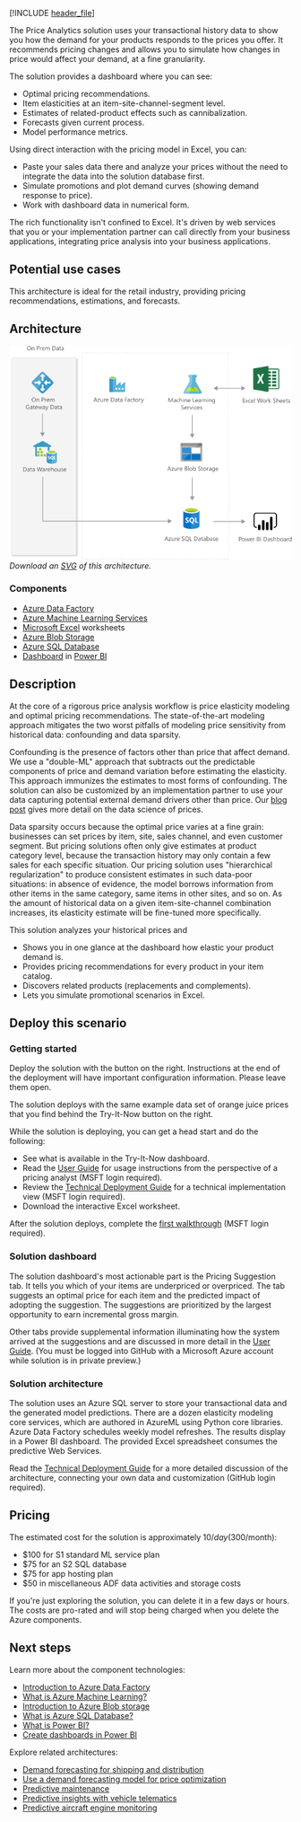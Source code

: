 
<!-- cSpell:ignore xlink -->



[!INCLUDE [header_file](../../../includes/sol-idea-header.md)]

The Price Analytics solution uses your transactional history data to show you how the demand for your products responds to the prices you offer. It recommends pricing changes and allows you to simulate how changes in price would affect your demand, at a fine granularity.

The solution provides a dashboard where you can see:

- Optimal pricing recommendations.
- Item elasticities at an item-site-channel-segment level.
- Estimates of related-product effects such as cannibalization.
- Forecasts given current process.
- Model performance metrics.

Using direct interaction with the pricing model in Excel, you can:

- Paste your sales data there and analyze your prices without the need to integrate the data into the solution database first.
- Simulate promotions and plot demand curves (showing demand response to price).
- Work with dashboard data in numerical form.

The rich functionality isn't confined to Excel. It's driven by web services that you or your implementation partner can call directly from your business applications, integrating price analysis into your business applications.

## Potential use cases

This architecture is ideal for the retail industry, providing pricing recommendations, estimations, and forecasts.

## Architecture

![Architecture Diagram](../media/interactive-price-analytics.png)
*Download an [SVG](../media/interactive-price-analytics.svg) of this architecture.*

### Components

- [Azure Data Factory](https://azure.microsoft.com/services/data-factory/)
- [Azure Machine Learning Services](https://azure.microsoft.com/services/machine-learning/)
- [Microsoft Excel](https://www.microsoft.com/microsoft-365/excel) worksheets
- [Azure Blob Storage](https://azure.microsoft.com/services/storage/blobs/)
- [Azure SQL Database](https://azure.microsoft.com/products/azure-sql/database/)
- [Dashboard](https://powerbi.microsoft.com/diad/) in [Power BI](https://powerbi.microsoft.com/)

## Description

At the core of a rigorous price analysis workflow is price elasticity modeling and optimal pricing recommendations. The state-of-the-art modeling approach mitigates the two worst pitfalls of modeling price sensitivity from historical data: confounding and data sparsity.

Confounding is the presence of factors other than price that affect demand. We use a "double-ML" approach that subtracts out the predictable components of price and demand variation before estimating the elasticity. This approach immunizes the estimates to most forms of confounding. The solution can also be customized by an implementation partner to use your data capturing potential external demand drivers other than price. Our [blog post](/archive/blogs/intel/building-a-pricing-engine-using-azureml-and-python) gives more detail on the data science of prices.

Data sparsity occurs because the optimal price varies at a fine grain: businesses can set prices by item, site, sales channel, and even customer segment. But pricing solutions often only give estimates at product category level, because the transaction history may only contain a few sales for each specific situation. Our pricing solution uses "hierarchical regularization" to produce consistent estimates in such data-poor situations: in absence of evidence, the model borrows information from other items in the same category, same items in other sites, and so on. As the amount of historical data on a given item-site-channel combination increases, its elasticity estimate will be fine-tuned more specifically.

This solution analyzes your historical prices and

* Shows you in one glance at the dashboard how elastic your product demand is.
* Provides pricing recommendations for every product in your item catalog.
* Discovers related products (replacements and complements).
* Lets you simulate promotional scenarios in Excel.

## Deploy this scenario

### Getting started

Deploy the solution with the button on the right. Instructions at the end of the deployment will have important configuration information. Please leave them open.

The solution deploys with the same example data set of orange juice prices that you find behind the Try-It-Now button on the right.

While the solution is deploying, you can get a head start and do the following:

* See what is available in the Try-It-Now dashboard.
* Read the [User Guide](https://github.com/Azure/cortana-intelligence-price-analytics/blob/master/User%20Guide/UserGuide.md) for usage instructions from the perspective of a pricing analyst (MSFT login required).
* Review the [Technical Deployment Guide](https://github.com/Azure/cortana-intelligence-price-analytics/blob/master/Technical%20Deployment%20Guide/TechnicalDeploymentGuide.md) for a technical implementation view (MSFT login required).
* Download the interactive Excel worksheet.

After the solution deploys, complete the [first walkthrough](https://github.com/Azure/cortana-intelligence-price-analytics/blob/master/Walkthrough%201%20-%20Promotion%20Simulation/PromoSimulationWalkthrough.md) (MSFT login required).

### Solution dashboard

The solution dashboard's most actionable part is the Pricing Suggestion tab. It tells you which of your items are underpriced or overpriced. The tab suggests an optimal price for each item and the predicted impact of adopting the suggestion. The suggestions are prioritized by the largest opportunity to earn incremental gross margin.

Other tabs provide supplemental information illuminating how the system arrived at the suggestions and are discussed in more detail in the [User Guide](https://github.com/Azure/cortana-intelligence-price-analytics/blob/master/User%20Guide/UserGuide.md). (You must be logged into GitHub with a Microsoft Azure account while solution is in private preview.)

### Solution architecture

The solution uses an Azure SQL server to store your transactional data and the generated model predictions. There are a dozen elasticity modeling core services, which are authored in AzureML using Python core libraries. Azure Data Factory schedules weekly model refreshes. The results display in a Power BI dashboard. The provided Excel spreadsheet consumes the predictive Web Services.

Read the [Technical Deployment Guide](https://github.com/Azure/cortana-intelligence-price-analytics/blob/master/Technical%20Deployment%20Guide/TechnicalDeploymentGuide.md) for a more detailed discussion of the architecture, connecting your own data and customization (GitHub login required).

## Pricing

The estimated cost for the solution is approximately $10/day ($300/month):

* $100 for S1 standard ML service plan
* $75 for an S2 SQL database
* $75 for app hosting plan
* $50 in miscellaneous ADF data activities and storage costs

If you're just exploring the solution, you can delete it in a few days or hours. The costs are pro-rated and will stop being charged when you delete the Azure components.

## Next steps

Learn more about the component technologies:

- [Introduction to Azure Data Factory](/azure/data-factory/v1/data-factory-introduction)
- [What is Azure Machine Learning?](/azure/machine-learning/overview-what-is-azure-ml)
- [Introduction to Azure Blob storage](/azure/storage/blobs/storage-blobs-introduction)
- [What is Azure SQL Database?](/azure/azure-sql/database/sql-database-paas-overview)
- [What is Power BI?](/power-bi/fundamentals/power-bi-overview)
- [Create dashboards in Power BI](/learn/modules/create-dashboards-power-bi/)

Explore related architectures:

- [Demand forecasting for shipping and distribution](/azure/architecture/solution-ideas/articles/demand-forecasting-for-shipping-and-distribution)
- [Use a demand forecasting model for price optimization](/azure/architecture/solution-ideas/articles/demand-forecasting-price-optimization-marketing)
- [Predictive maintenance](/azure/architecture/solution-ideas/articles/predictive-maintenance)
- [Predictive insights with vehicle telematics](/azure/architecture/solution-ideas/articles/predictive-insights-with-vehicle-telematics)
- [Predictive aircraft engine monitoring](/azure/architecture/solution-ideas/articles/aircraft-engine-monitoring-for-predictive-maintenance-in-aerospace)
